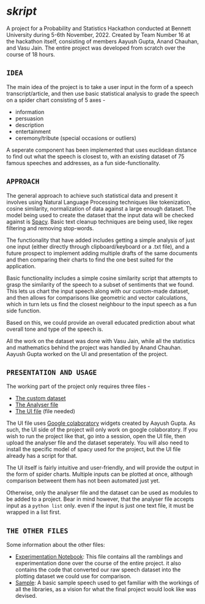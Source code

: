 
# *skript*

A project for a Probability and Statistics Hackathon conducted at Bennett University during 5-6th November, 2022. Created by Team Number 16 at the hackathon itself, consisting of members Aayush Gupta, Anand Chauhan, and Vasu Jain. The entire project was developed from scratch over the course of 18 hours.

## `IDEA`

The main idea of the project is to take a user input in the form of a speech transcript/article, and then use basic statistical analysis to grade the speech on a spider chart consisting of 5 axes -

- information
- persuasion
- description
- entertainment
- ceremony/tribute (special occasions or outliers)
  
A seperate component has been implemented that uses euclidean distance to find out what the speech is closest to, with an existing dataset of 75 famous speeches and addresses, as a fun side-functionality.

## `APPROACH`

The general approach to achieve such statistical data and present it involves using Natural Language Processing techniques like tokenization, cosine similarity, normalization of data against a large enough dataset. The model being used to create the dataset that the input data will be checked against is [Spacy](https://spacy.io). Basic text cleanup techniques are being used, like regex filtering and removing stop-words.

The functionality that have added includes getting a simple analysis of just one input (either directly through clipboard/keyboard or a .txt file), and a future prospect to implement adding multiple drafts of the same documents and then comparing their charts to find the one best suited for the application.

Basic functionality includes a simple cosine similarity script that attempts to grasp the similarity of the speech to a subset of sentiments that we found. This lets us chart the input speech along with our custom-made dataset, and then allows for comparisons like geometric and vector calculations, which in turn lets us find the closest neighbour to the input speech as a fun side function.

Based on this, we could provide an overall educated prediction about what overall tone and type of the speech is.

All the work on the dataset was done with Vasu Jain, while all the statistics and mathematics behind the project was handled by Anand Chauhan. Aayush Gupta worked on the UI and presentation of the project.

## `PRESENTATION AND USAGE`

The working part of the project only requires three files -

- [The custom dataset](defdata.csv)
- [The Analyser file](skriptAnalyser.py)
- [The UI file](placeholderURL) (file needed)

The UI file uses [Google colaboratory](https://colab.research.google.com/notebooks/widgets.ipynb) widgets created by Aayush Gupta. As such, the UI side of the project will only work on google colaboratory. If you wish to run the project like that, go into a session, open the UI file, then upload the analyser file and the dataset seperately. You will also need to install the specific model of spacy used for the project, but the UI file already has a script for that.

The UI itself is fairly intuitive and user-friendly, and will provide the output in the form of spider charts. Multiple inputs can be plotted at once, although comparison betweent them has not been automated just yet.

Otherwise, only the analyser file and the dataset can be used as modules to be added to a project. Bear in mind however, that the analyser file accepts input as a `python list` only. even if the input is just one text file, it must be wrapped in a list first.

## `THE OTHER FILES`

Some information about the other files:

- [Experimentation Notebook](skriptExperimentation.ipynb): This file contains all the ramblings and experimentation done over the course of the entire project. it also contains the code that converted our raw speech dataset into the plotting dataset we could use for comparison.
- [Sample](sample.txt): A basic sample speech used to get familiar with the workings of all the libraries, as a vision for what the final project would look like was devised.
